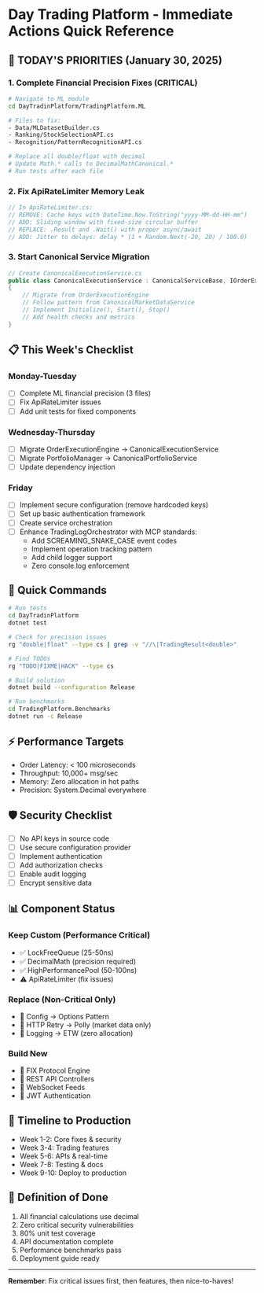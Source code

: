 # Day Trading Platform - Immediate Actions Quick Reference

## 🔴 TODAY'S PRIORITIES (January 30, 2025)

### 1. Complete Financial Precision Fixes (CRITICAL)
```bash
# Navigate to ML module
cd DayTradinPlatform/TradingPlatform.ML

# Files to fix:
- Data/MLDatasetBuilder.cs
- Ranking/StockSelectionAPI.cs  
- Recognition/PatternRecognitionAPI.cs

# Replace all double/float with decimal
# Update Math.* calls to DecimalMathCanonical.*
# Run tests after each file
```

### 2. Fix ApiRateLimiter Memory Leak
```csharp
// In ApiRateLimiter.cs:
// REMOVE: Cache keys with DateTime.Now.ToString("yyyy-MM-dd-HH-mm")
// ADD: Sliding window with fixed-size circular buffer
// REPLACE: .Result and .Wait() with proper async/await
// ADD: Jitter to delays: delay * (1 + Random.Next(-20, 20) / 100.0)
```

### 3. Start Canonical Service Migration
```csharp
// Create CanonicalExecutionService.cs
public class CanonicalExecutionService : CanonicalServiceBase, IOrderExecutionService
{
    // Migrate from OrderExecutionEngine
    // Follow pattern from CanonicalMarketDataService
    // Implement Initialize(), Start(), Stop()
    // Add health checks and metrics
}
```

## 📋 This Week's Checklist

### Monday-Tuesday
- [ ] Complete ML financial precision (3 files)
- [ ] Fix ApiRateLimiter issues
- [ ] Add unit tests for fixed components

### Wednesday-Thursday  
- [ ] Migrate OrderExecutionEngine → CanonicalExecutionService
- [ ] Migrate PortfolioManager → CanonicalPortfolioService
- [ ] Update dependency injection

### Friday
- [ ] Implement secure configuration (remove hardcoded keys)
- [ ] Set up basic authentication framework
- [ ] Create service orchestration
- [ ] Enhance TradingLogOrchestrator with MCP standards:
  - Add SCREAMING_SNAKE_CASE event codes
  - Implement operation tracking pattern
  - Add child logger support
  - Zero console.log enforcement

## 🚀 Quick Commands

```bash
# Run tests
cd DayTradinPlatform
dotnet test

# Check for precision issues
rg "double|float" --type cs | grep -v "//\|TradingResult<double>"

# Find TODOs
rg "TODO|FIXME|HACK" --type cs

# Build solution
dotnet build --configuration Release

# Run benchmarks
cd TradingPlatform.Benchmarks
dotnet run -c Release
```

## ⚡ Performance Targets

- Order Latency: < 100 microseconds
- Throughput: 10,000+ msg/sec
- Memory: Zero allocation in hot paths
- Precision: System.Decimal everywhere

## 🛡️ Security Checklist

- [ ] No API keys in source code
- [ ] Use secure configuration provider
- [ ] Implement authentication
- [ ] Add authorization checks
- [ ] Enable audit logging
- [ ] Encrypt sensitive data

## 📊 Component Status

### Keep Custom (Performance Critical)
- ✅ LockFreeQueue (25-50ns)
- ✅ DecimalMath (precision required)
- ✅ HighPerformancePool (50-100ns)
- ⚠️ ApiRateLimiter (fix issues)

### Replace (Non-Critical Only)
- 🔄 Config → Options Pattern
- 🔄 HTTP Retry → Polly (market data only)
- 🔄 Logging → ETW (zero allocation)

### Build New
- 🔨 FIX Protocol Engine
- 🔨 REST API Controllers
- 🔨 WebSocket Feeds
- 🔨 JWT Authentication

## 📅 Timeline to Production

- Week 1-2: Core fixes & security
- Week 3-4: Trading features
- Week 5-6: APIs & real-time
- Week 7-8: Testing & docs
- Week 9-10: Deploy to production

## 🎯 Definition of Done

1. All financial calculations use decimal
2. Zero critical security vulnerabilities
3. 80% unit test coverage
4. API documentation complete
5. Performance benchmarks pass
6. Deployment guide ready

---

**Remember**: Fix critical issues first, then features, then nice-to-haves!